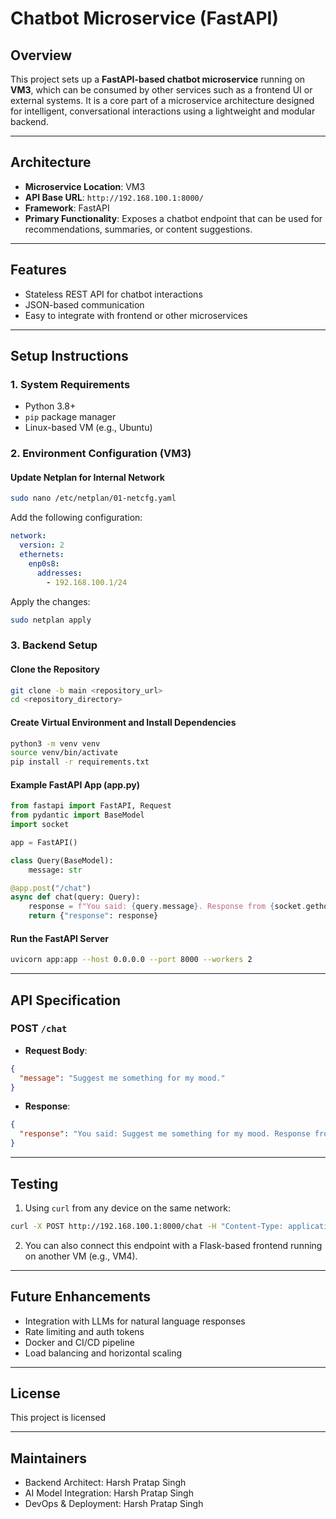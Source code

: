 # Chatbot Microservice (FastAPI)

## Overview
This project sets up a **FastAPI-based chatbot microservice** running on **VM3**, which can be consumed by other services such as a frontend UI or external systems. It is a core part of a microservice architecture designed for intelligent, conversational interactions using a lightweight and modular backend.

---

## Architecture
- **Microservice Location**: VM3
- **API Base URL**: `http://192.168.100.1:8000/`
- **Framework**: FastAPI
- **Primary Functionality**: Exposes a chatbot endpoint that can be used for recommendations, summaries, or content suggestions.

---

## Features
- Stateless REST API for chatbot interactions
- JSON-based communication
- Easy to integrate with frontend or other microservices

---

## Setup Instructions

### 1. System Requirements
- Python 3.8+
- `pip` package manager
- Linux-based VM (e.g., Ubuntu)

### 2. Environment Configuration (VM3)

#### Update Netplan for Internal Network
```bash
sudo nano /etc/netplan/01-netcfg.yaml
```
Add the following configuration:
```yaml
network:
  version: 2
  ethernets:
    enp0s8:
      addresses:
        - 192.168.100.1/24
```
Apply the changes:
```bash
sudo netplan apply
```

### 3. Backend Setup

#### Clone the Repository
```bash
git clone -b main <repository_url>
cd <repository_directory>
```

#### Create Virtual Environment and Install Dependencies
```bash
python3 -m venv venv
source venv/bin/activate
pip install -r requirements.txt
```

#### Example FastAPI App (app.py)
```python
from fastapi import FastAPI, Request
from pydantic import BaseModel
import socket

app = FastAPI()

class Query(BaseModel):
    message: str

@app.post("/chat")
async def chat(query: Query):
    response = f"You said: {query.message}. Response from {socket.gethostname()}"
    return {"response": response}
```

#### Run the FastAPI Server
```bash
uvicorn app:app --host 0.0.0.0 --port 8000 --workers 2
```

---

## API Specification

### POST `/chat`
- **Request Body**:
```json
{
  "message": "Suggest me something for my mood."
}
```
- **Response**:
```json
{
  "response": "You said: Suggest me something for my mood. Response from chatbot-host"
}
```

---

## Testing
1. Using `curl` from any device on the same network:
```bash
curl -X POST http://192.168.100.1:8000/chat -H "Content-Type: application/json" -d '{"message": "Hello!"}'
```

2. You can also connect this endpoint with a Flask-based frontend running on another VM (e.g., VM4).

---

## Future Enhancements
- Integration with LLMs for natural language responses
- Rate limiting and auth tokens
- Docker and CI/CD pipeline
- Load balancing and horizontal scaling

---

## License
This project is licensed 

---

## Maintainers
- Backend Architect: Harsh Pratap Singh
- AI Model Integration: Harsh Pratap Singh
- DevOps & Deployment: Harsh Pratap Singh

